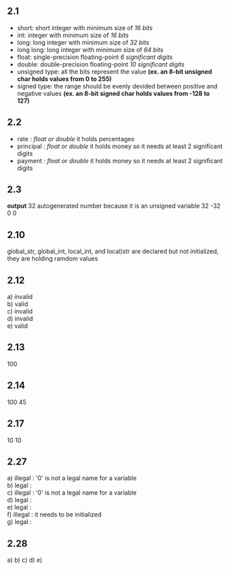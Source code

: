 ## 2.1<br>
- short: short integer with minimum size of *16 bits*
- int: integer with minimum size of *16 bits*
- long: long integer with minimum size of *32 bits*
- long long: long integer with minimum size of *64 bits*
- float: single-precision floating-point *6 significant digits*
- double: double-precision floating-point *10 significant digits*
- unsigned type: all the bits represent the value **(ex. an 8-bit unsigned char holds values from 0 to 255)**
- signed type: the range should be evenly devided between positive and negative values **(ex. an 8-bit signed char holds values from -128 to 127)**

## 2.2<br>
- rate : *float or double* it holds percentages
- principal : *float or double* it holds money so it needs at least 2 significant digits
- payment : *float or double* it holds money so it needs at least 2 significant digits

## 2.3<br>
**output**
32
autogenerated number because it is an unsigned variable
32
-32
0
0

## 2.10<br>
global_str, global_int, local_int, and local)str are declared but not initialized, they are holding ramdom values

## 2.12<br>
a) invalid<br>
b) valid<br>
c) invalid<br>
d) invalid<br>
e) valid<br>

## 2.13<br>
100

## 2.14<br>
100 45

## 2.17<br>
10 10

## 2.27<br>
a) illegal : '0' is not a legal name for a variable<br>
b) legal : <br>
c) illegal : '0' is not a legal name for a variable<br>
d) legal : <br>
e) legal : <br>
f) illegal : it needs to be initialized<br>
g) legal : <br>

## 2.28<br>
a)
b)
c)
d)
e)

